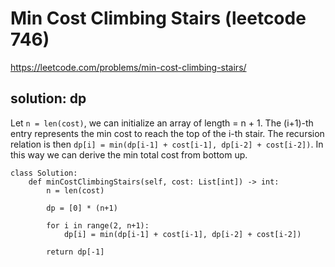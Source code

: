 # Min Cost Climbing Stairs (leetcode 746)

https://leetcode.com/problems/min-cost-climbing-stairs/

## solution: dp

Let `n = len(cost)`, we can initialize an array of length = n + 1. 
The (i+1)-th entry represents the min cost to reach the top of the i-th stair. The recursion relation is then
`dp[i] = min(dp[i-1] + cost[i-1], dp[i-2] + cost[i-2])`. In this way we can derive the min total cost from bottom up.


```
class Solution:
    def minCostClimbingStairs(self, cost: List[int]) -> int:
        n = len(cost)
        
        dp = [0] * (n+1)        
        
        for i in range(2, n+1):
            dp[i] = min(dp[i-1] + cost[i-1], dp[i-2] + cost[i-2])
        
        return dp[-1]
``` 
